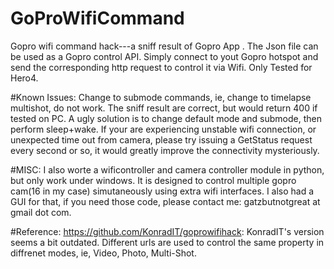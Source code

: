 # GoProWifiCommand
Gopro wifi command hack---a sniff result of Gopro App . 
The Json file can be used as a Gopro control API. 
Simply connect to yout Gopro hotspot and send the corresponding http request to control it via Wifi. Only Tested for Hero4.

#Known Issues:
Change to submode commands, ie, change to timelapse multishot, do not work. The sniff result are correct, but would return 400 if tested on PC. A ugly solution is to change default mode and submode, then perform sleep+wake.
If your are experiencing unstable wifi connection, or unexpected time out from camera, please try issuing a GetStatus request every second or so, it would greatly improve the connectivity mysteriously.

#MISC:
I also worte a wificontroller and camera controller module in python, but only work under windows. It is designed to control multiple gopro cam(16 in my case) simutaneously using extra wifi interfaces. I also had a GUI for that, if you need those code, please contact me: gatzbutnotgreat at gmail dot com.

#Reference:
https://github.com/KonradIT/goprowifihack: KonradIT's version seems a bit outdated. Different urls are used to control the same property in diffrenet modes, ie, Video, Photo, Multi-Shot.
